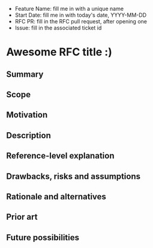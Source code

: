 - Feature Name: fill me in with a unique name
- Start Date: fill me in with today's date, YYYY-MM-DD
- RFC PR: fill in the RFC pull request, after opening one
- Issue: fill in the associated ticket id

<!--
The RFC is a document, which is the basis for discussion and building consensus.
It is meant to be an evolving document. Sections can be left empty
at first and can be completely removed or filled in as the discussion
unfolds. After building the consensus, a submitted RFC becomes active and
serves as documentation.

Only relevant questions and suggestions in each section have to be addressed.
If a section has no relevant questions or suggestions, it can be omitted.
-->

# Awesome RFC title :)

## Summary

<!--
One paragraph explanation of the feature.
-->

## Scope

<!--
What is the scope of this RFC?
What are the goals you are aiming to achieve and which goals are explicitly out of scope?
-->

## Motivation

<!--
Why are we doing this?
-->

## Description

<!--
Provide a high level explanation of the concept.
Use present tense, as if it was already implemented.
Provide examples of how it can be used.
Optional: mention goals and non-goals if not mentioned in scope section.
-->


## Reference-level explanation

<!--
This is the technical portion of the RFC. Explain the design in sufficient detail that:

- Its interaction with other features is clear.
- It is reasonably clear how the feature would be implemented.
- Corner cases are dissected by example.
- Open design issues are mentioned.
-->

## Drawbacks, risks and assumptions

<!--
What are the drawbacks of doing this?
What risks are related to this RFC?
What assumptions are we making?
What happens if an assumption is proven to be false?
-->

## Rationale and alternatives

<!--
- Why is this design the best in the space of possible designs?
- What other designs have been considered and what is the rationale for not choosing them?
- What is the impact of not doing this?
-->

## Prior art

<!--
List prior art related to this proposal.
Discuss advantages and disadvantages of existing solutions in production,
which are a valuable source of information on scalability, usability and performance.

For example:
 - Existing open source platforms like Android
 - Existing open source projects
-->

## Future possibilities

<!--
Optional: Describe which possibilities this RFC opens.
Think about what the natural evolution of your proposal would
be and how it could affect the future of platform and project as a whole.
-->